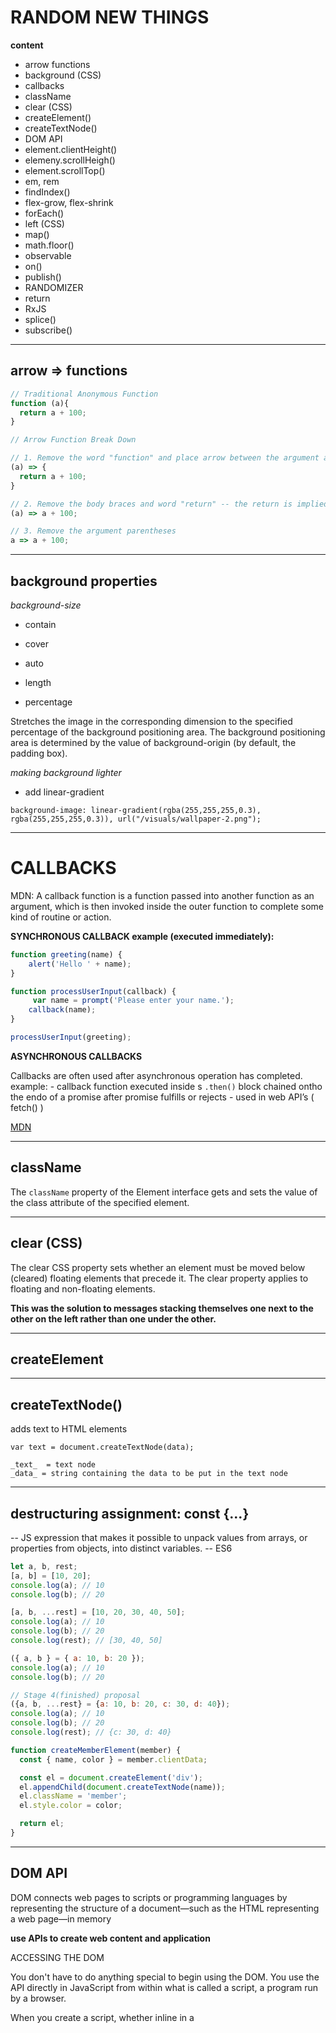 # RANDOM NEW THINGS

**content**

- arrow functions
- background (CSS)
- callbacks
- className
- clear (CSS)
- createElement()
- createTextNode()
- DOM API
- element.clientHeight()
- elemeny.scrollHeigh()
- element.scrollTop()
- em, rem
- findIndex()
- flex-grow, flex-shrink
- forEach()
- left (CSS)
- map()
- math.floor()
- observable
- on()
- publish()
- RANDOMIZER
- return
- RxJS
- splice()
- subscribe()

___ 

## arrow => functions

```js
// Traditional Anonymous Function
function (a){
  return a + 100;
}

// Arrow Function Break Down

// 1. Remove the word "function" and place arrow between the argument and opening body bracket
(a) => {
  return a + 100;
}

// 2. Remove the body braces and word "return" -- the return is implied.
(a) => a + 100;

// 3. Remove the argument parentheses
a => a + 100;
```
___

## background properties

_background-size_ 
- contain
- cover
- auto
- length

- percentage

Stretches the image in the corresponding dimension to the specified percentage of the background positioning area.
The background positioning area is determined by the value of background-origin (by default, the padding box).


_making background lighter_
- add linear-gradient

`background-image: linear-gradient(rgba(255,255,255,0.3), rgba(255,255,255,0.3)), url("/visuals/wallpaper-2.png");`


___

# CALLBACKS

MDN: A callback function is a function passed into another function as an argument, which is then invoked inside the outer function to complete some kind of routine or action.

**SYNCHRONOUS CALLBACK example (executed immediately):** 

```js
function greeting(name) {
  	alert('Hello ' + name);
}

function processUserInput(callback) {
 	 var name = prompt('Please enter your name.');
 	callback(name);
}

processUserInput(greeting);
```

**ASYNCHRONOUS CALLBACKS**

Callbacks are often used after asynchronous operation has completed.
example: 
	 - callback function executed inside s `.then()` block chained ontho the endo of a promise after promise fulfills or rejects
	- used in  web API’s ( fetch() )

[MDN](https://developer.mozilla.org/en-US/docs/Glossary/Callback_function)

___

## className

The `className` property of the Element interface gets and sets the value of the class attribute of the specified element.
___

## clear (CSS)

The clear CSS property sets whether an element must be moved below (cleared) floating elements that precede it. The clear property applies to floating and non-floating elements.

**This was the solution to messages stacking themselves one next to the other on the left rather than one under the other.**

___

## createElement

___

## createTextNode()

adds text to HTML elements

`var text = document.createTextNode(data);`

	_text_  = text node
	_data_ = string containing the data to be put in the text node

___

## destructuring assignment: const {...}

--  JS expression that makes it possible to unpack values from arrays, or properties from objects, into distinct variables.
-- ES6

  ```js
  let a, b, rest;
  [a, b] = [10, 20];
  console.log(a); // 10
  console.log(b); // 20

  [a, b, ...rest] = [10, 20, 30, 40, 50];
  console.log(a); // 10
  console.log(b); // 20
  console.log(rest); // [30, 40, 50]

  ({ a, b } = { a: 10, b: 20 });
  console.log(a); // 10
  console.log(b); // 20

  // Stage 4(finished) proposal
  ({a, b, ...rest} = {a: 10, b: 20, c: 30, d: 40});
  console.log(a); // 10
  console.log(b); // 20
  console.log(rest); // {c: 30, d: 40}

```


  ```js
  function createMemberElement(member) {
    const { name, color } = member.clientData;          

    const el = document.createElement('div');
    el.appendChild(document.createTextNode(name));
    el.className = 'member';
    el.style.color = color;

    return el;
  }
  ```
___

## DOM API

DOM connects web pages to scripts or programming languages by representing the structure of a document—such as the HTML representing a web page—in memory

**use APIs to create web content and application**

ACCESSING THE DOM

You don't have to do anything special to begin using the DOM. You use the API directly in JavaScript from within what is called a script, a program run by a browser.

When you create a script, whether inline in a <script> element or included in the web page, you can immediately begin using the API for the document or window objects to manipulate the document itself, or any of the various elements in the web page (the descendant elements of the document).

[INTRO TO DOM - MDN](https://developer.mozilla.org/en-US/docs/Web/API/Document_Object_Model/Introduction)

___

## element.clientHeight()

-- read-only property
-- zero for elements with no CSS or inline layout boxes
-- otherwise, it's the inner height of an element in pixels
-- includes padding but excludes borders, margins, and horizontal scrollbars (if present)

**calculated as:**

CSS height + CSS padding - height of horizontal scrollbar (if present)

[img example](https://www.pinterest.com/pin/475340935679590950/)

___

## element.scrollHeigh()

-- read-only property is a measurement of the height of an element's content, including content not visible on the screen due to overflow

[img example](https://www.pinterest.com/pin/475340935679590985/)

___

## element.scrollTop()

-- property that gets or sets the number of pixels that an element's content is scrolled vertically
-- measurement of the distance from the element's top to its topmost visible content

Can be set to any integer value, with certain caveats:

  - if the element can't be scrolled (e.g. it has no overflow or if the element has a property of "non-scrollable"), `scrollTop` is 0
  - `scrollTop` doesn't respond to negative values; instead, it sets itself back to 0
  - if set to a value greater than the maximum available for the element, `scrollTop` settles itself to the maximum value

___

## em, rem

- rem values are relative to the root html element, not to the parent element
- if font-size of the root element is 16px then 1 rem = 16px for all elements

- if font-size is not explicitly defined in root element then 1rem will be equal to the default font-size provided by the browser **(usually 16px)**


___

## findIndex()

The findIndex() method **returns the index of the first element in the array that satisfies the provided testing function.**

Otherwise, it returns -1, indicating that no element passed the test.
___

## flex-grow & flex-shrink
___

## forEach()

-- method that executes a provided function once for each array element.
___

## left (CSS)

The `left` CSS property participates in specifying the horizontal position of a positioned element. It has no effect on non-positioned elements.


```
/* <length> values */
  left: 3px;
  left: 2.4em;

/* <percentage>s of the width of the containing block */
  left: 10%;

/* Keyword value */
  left: auto;

/* Global values */
  left: inherit;
  left: initial;
  left: revert;
  left: unset;

```

___

## map()

The `map()` method creates a new array populated with the results of calling a provided function on every element in the calling array.

```js
  const array1 = [1, 4, 9, 16];

  // pass a function to map
  const map1 = array1.map(x => x * 2);

  console.log(map1); // expected output: Array [2, 8, 18, 32]

```

___

## math.floor()

The Math.floor() function returns the largest integer less than or equal to a given number.

___

## observable

ANGULAR

**Using observables to pass values:**

Observables provide support for passing messages between parts of your application. They are used frequently in Angular and are a technique for event handling, asynchronous programming, and handling multiple values.


[Angular](https://angular.io/guide/observables)

___

## on() method

JQUERY
similar to `addEventListener`

`.on( events [, selector ] [, data ], handler )`
returns: JQUERY

Attach an event handler function for one or more events to the selected elements.

`addEventListener()` is a method of a normal DOM element 
`on()` is a jQuery object method
    a jQuery object can represent more than one element and when you use the `on()` method you are attaching and event handler to every element in the collection

[on() method documentation](https://api.jquery.com/on/)

'on' method registers a handler, which is callback function with specific signature.
Once an event is triggered, a handler is called.
It receives necessary data as function parameters (commonly event object).

jQuery and Node event emitter aren't related in any way, they both have on method because it's a conventional way for a method that adds event handlers.

A naive implementation that shows how it works:

```js
const emitter = {
  handlers: {},

  on(eventName, handler) {
    if (!this.handlers[eventName])
      this.handlers[eventName] = [];

    this.handlers[eventName].push(handler);
  },

  emit(eventName, data) {
    for (const handler of this.handlers[eventName])
      handler(data);
  }
};

emitter.on('foo', data => console.log(data.text));

emitter.emit('foo', { text: 'Foo event triggered' });
```

- As of jQuery version 1.7, the on() method is the new replacement for the bind(), live() and delegate() methods. This method brings a lot of consistency to the API, and we recommend that you use this method, as it simplifies the jQuery code base.

- to remove event handlers, use the off() method.

- to attach an event that only runs once and then removes itself, use the one() method.

___

## publish()

* deprecated *

Returns a `ConnectableObservable`, which is a variety of Observable that waits until its connect method is called before it begins emitting items to those Observers that have subscribed to it.
___

## RANDOMIZER

The number 16,777,215 is the total possible combinations of RGB(255,255,255) which is 32 bit colour.

  ffffff = 16,777,215
  16 (hexadecimal)

  ``js

  // varijanta 1
  function getRandomColor() {
    return "#" + Math.floor(Math.random() * 16777215).toString(16);
  }

  //varijanta 2
  function randomColor() {
    return "#" + Math.floor(Math.random() * 0xffffff).toString(16);
  }
  ``

[Random Hex Color Code Generator in JavaScript](https://www.paulirish.com/2009/random-hex-color-code-snippets/)

___

## return

-- statement that ends function execution and specifies a value to be returned to the function caller

___

## RxJS

**Reactive Extension for Javascript**

It is a JS library that uses observables to work with reactive programming that deals with asynchronous data calls, callbacks and event-based programs.
RxJS can be used with other Javascript libraries and frameworks. It integrates well into Angular.

React belongs to "Javascript UI Libraries" category of the tech stack, while **RxJS can be primarily classified under "Concurrency Frameworks"**. React and RxJS are both open source tools.

The **concurrency** utilities packages provide a powerful, extensible framework of high-performance threading utilities such as thread pools and blocking queues. This package frees the programmer from the need to craft these utilities by hand, in much the same manner the collections framework did for data structures.
___

## splice()

The splice() method changes the contents of an array by removing or replacing existing elements and/or adding new elements in place.
___

## subscribe()

ANGULAR

The .subscribe() function is similar to the Promise.then(), .catch() and .finally() methods in jQuery, but instead of dealing with promises it deals with Observables.

That means it will subscribe itself to the observable of interest (which is getTasks() in your case) and wait until it is successful and then execute the first passed callback function which in your case is:

  ```
  tasks => {
      console.log(tasks);
  }
  ``` 

If you want it to run some logic on error (similar to .catch()) or on complete (similar to.finally()) you can pass that logic to the subscribe as following:

  ```
  observable.subscribe(
    value => somethingToDoOnlyOnSuccess(value),
    error => somethingToDoOnlyOnError(error),
    () => somethingToDoAlways()
  );
  ```


**Subscriber function**
This is the function that is executed when a consumer calls the subscribe() method.
The subscriber function defines how to obtain or generate values or messages to be published.

___

